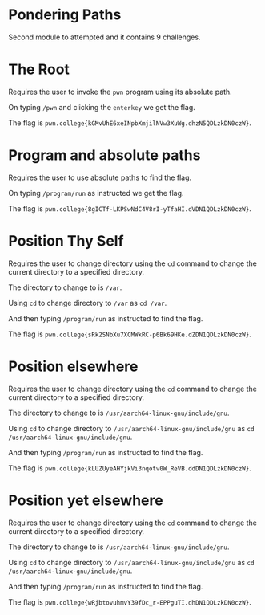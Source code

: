 # Pondering Paths
Second module to attempted and it contains 9 challenges.

# The Root
Requires the user to invoke the `pwn` program using its absolute path.

On typing `/pwn` and clicking the `enterkey` we get the flag.

The flag is `pwn.college{kGMvUhE6xeINpbXmjilNVw3XuWg.dhzN5QDLzkDN0czW}`.

# Program and absolute paths
Requires the user to use absolute paths to find the flag.

On typing `/program/run` as instructed we get the flag.

The flag is `pwn.college{8gICTf-LKPSwNdC4V8rI-yTfaHI.dVDN1QDLzkDN0czW}`.

# Position Thy Self
Requires the user to change directory using the `cd` command to change the current directory to a specified directory.

The directory to change to is `/var`.

Using `cd` to change directory to `/var` as `cd /var`.

And then typing `/program/run` as instructed to find the flag.

The flag is `pwn.college{sRk2SNbXu7XCMWkRC-p6Bk69HKe.dZDN1QDLzkDN0czW}`.

# Position elsewhere
Requires the user to change directory using the `cd` command to change the current directory to a specified directory.

The directory to change to is `/usr/aarch64-linux-gnu/include/gnu`.

Using `cd` to change directory to `/usr/aarch64-linux-gnu/include/gnu` as `cd /usr/aarch64-linux-gnu/include/gnu`.

And then typing `/program/run` as instructed to find the flag.

The flag is `pwn.college{kLUZUyeAHYjkVi3nqotv0W_ReVB.ddDN1QDLzkDN0czW}`.

# Position yet elsewhere
Requires the user to change directory using the `cd` command to change the current directory to a specified directory.

The directory to change to is `/usr/aarch64-linux-gnu/include/gnu`.

Using `cd` to change directory to `/usr/aarch64-linux-gnu/include/gnu` as `cd /usr/aarch64-linux-gnu/include/gnu`.

And then typing `/program/run` as instructed to find the flag.

The flag is `pwn.college{wRjbtovuhmvY39fDc_r-EPPguTI.dhDN1QDLzkDN0czW}`.

